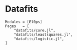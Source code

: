 # Datafits

```@autodocs
Modules = [El0ps]
Pages   = [
    "datafits/core.jl",
    "datafits/leastsquares.jl",
    "datafits/logistic.jl",
]
```
